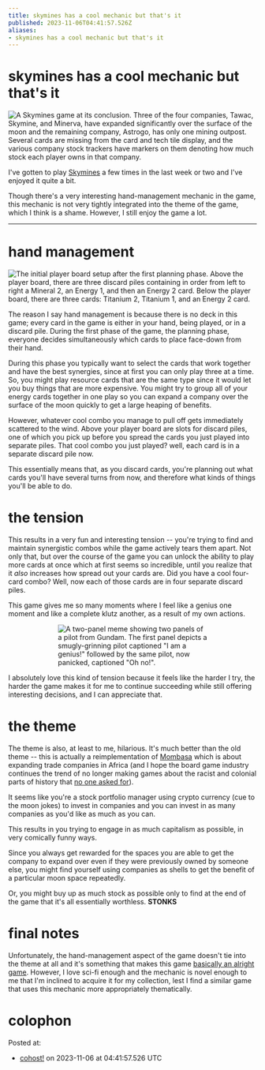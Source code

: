 ```yaml
---
title: skymines has a cool mechanic but that's it
published: 2023-11-06T04:41:57.526Z
aliases:
- skymines has a cool mechanic but that's it
---
```


# skymines has a cool mechanic but that's it

![A Skymines game at its conclusion. Three of the four companies, Tawac, Skymine, and Minerva, have expanded significantly over the surface of the moon and the remaining company, Astrogo, has only one mining outpost. Several cards are missing from the card and tech tile display, and the various company stock trackers have markers on them denoting how much stock each player owns in that company.](20231106-skymines.png)

I've gotten to play [Skymines](https://boardgamegeek.com/boardgame/359438/skymines) a few times in the last week or two and I've enjoyed it quite a bit.

Though there's a very interesting hand-management mechanic in the game, this mechanic is not very tightly integrated into the theme of the game, which I think is a shame. However, I still enjoy the game a lot.

---

# hand management

![The initial player board setup after the first planning phase. Above the player board, there are three discard piles containing in order from left to right a Mineral 2, an Energy 1, and then an Energy 2 card. Below the player board, there are three cards: Titanium 2, Titanium 1, and an Energy 2 card.](20231106-skymines-cards.png)

The reason I say hand management is because there is no deck in this game; every card in the game is either in your hand, being played, or in a discard pile. During the first phase of the game, the planning phase, everyone decides simultaneously which cards to place face-down from their hand.

During this phase you typically want to select the cards that work together and have the best synergies, since at first you can only play three at a time. So, you might play resource cards that are the same type since it would let you buy things that are more expensive. You might try to group all of your energy cards together in one play so you can expand a company over the surface of the moon quickly to get a large heaping of benefits.

However, whatever cool combo you manage to pull off gets immediately scattered to the wind. Above your player board are slots for discard piles, one of which you pick up before you spread the cards you just played into separate piles. That cool combo you just played? well, each card is in a separate discard pile now.

This essentially means that, as you discard cards, you're planning out what cards you'll have several turns from now, and therefore what kinds of things you'll be able to do.

# the tension

This results in a very fun and interesting tension -- you're trying to find and maintain synergistic combos while the game actively tears them apart. Not only that, but over the course of the game you can unlock the ability to play more cards at once which at first seems so incredible, until you realize that it _also_ increases how spread out your cards are. Did you have a cool four-card combo? Well, now each of those cards are in four separate discard piles.

This game gives me so many moments where I feel like a genius one moment and like a complete klutz another, as a result of my own actions.

<div style="width:60%;margin:0 auto">

![A two-panel meme showing two panels of a pilot from Gundam. The first panel depicts a smugly-grinning pilot captioned "I am a genius!" followed by the same pilot, now panicked, captioned "Oh no!".](20231106-im-a-genius-oh-no.jpg)

</div>

I absolutely love this kind of tension because it feels like the harder I try, the harder the game makes it for me to continue succeeding while still offering interesting decisions, and I can appreciate that.

# the theme

The theme is also, at least to me, hilarious. It's much better than the old theme -- this is actually a reimplementation of [Mombasa](https://boardgamegeek.com/boardgame/172386/mombasa) which is about expanding trade companies in Africa (and I hope the board game industry continues the trend of no longer making games about the racist and colonial parts of history that [no one asked for](https://www.youtube.com/watch?v=nyYexTcyY2A&t=101s)).

It seems like you're a stock portfolio manager using crypto currency (cue to the moon jokes) to invest in companies and you can invest in as many companies as you'd like as much as you can.

This results in you trying to engage in as much capitalism as possible, in very comically funny ways.

Since you always get rewarded for the spaces you are able to get the company to expand over even if they were previously owned by someone else, you might find yourself using companies as shells to get the benefit of a particular moon space repeatedly.

Or, you might buy up as much stock as possible only to find at the end of the game that it's all essentially worthless. **STONKS**

# final notes

Unfortunately, the hand-management aspect of the game doesn't tie into the theme at all and it's something that makes this game [basically an alright game](https://www.youtube.com/watch?v=xJApU3RRNhs). However, I love sci-fi enough and the mechanic is novel enough to me that I'm inclined to acquire it for my collection, lest I find a similar game that uses this mechanic more appropriately thematically.

# colophon

Posted at:
- [cohost!](https://cohost.org/exodrifter/post/3423113-skymines-has-a-cool) on 2023-11-06 at 04:41:57.526 UTC

